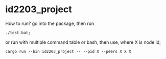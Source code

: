 # id2203_project

How to run?
go into the package, then run 
```
./test.bat;
```
or run with multiple command table or bash, then use, where X is node id;
```
cargo run --bin id2203_project -- --pid X --peers X X X
```
